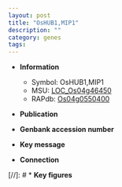 ```yaml
---
layout: post
title: "OsHUB1,MIP1"
description: ""
category: genes
tags: 
---
```


* **Information**  
    + Symbol: OsHUB1,MIP1  
    + MSU: [LOC_Os04g46450](http://rice.uga.edu/cgi-bin/ORF_infopage.cgi?orf=LOC_Os04g46450)  
    + RAPdb: [Os04g0550400](http://rapdb.dna.affrc.go.jp/viewer/gbrowse_details/irgsp1?name=Os04g0550400)  

* **Publication**  

* **Genbank accession number**  

* **Key message**  

* **Connection**  

[//]: # * **Key figures**  


